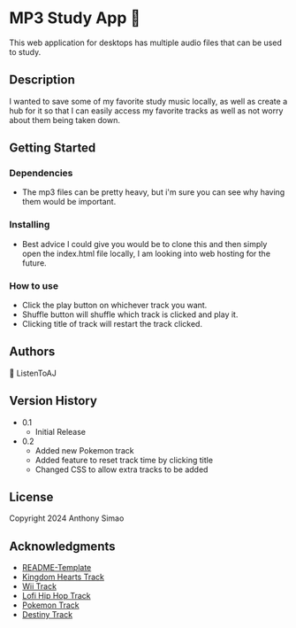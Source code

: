 # MP3 Study App :musical_keyboard:

This web application for desktops has multiple audio files that can be used to study.

## Description

I wanted to save some of my favorite study music locally, as well as create a hub for it so that I can easily access my favorite tracks as well as not worry about them being taken down.

## Getting Started

### Dependencies

* The mp3 files can be pretty heavy, but i'm sure you can see why having them would be important.

### Installing
  
* Best advice I could give you would be to clone this and then simply open the index.html file locally, I am looking into web hosting for the future.

### How to use

* Click the play button on whichever track you want.
* Shuffle button will shuffle which track is clicked and play it.
* Clicking title of track will restart the track clicked.

## Authors

:key: ListenToAJ

## Version History

* 0.1
    * Initial Release
* 0.2
    * Added new Pokemon track
    * Added feature to reset track time by clicking title
    * Changed CSS to allow extra tracks to be added

## License

Copyright 2024 Anthony Simao

## Acknowledgments

* [README-Template](https://gist.github.com/DomPizzie/7a5ff55ffa9081f2de27c315f5018afc)
* [Kingdom Hearts Track](https://youtu.be/e7IdlPz5qL4?si=dGte8bHwdizrdz48)
* [Wii Track](https://youtu.be/frIxIZyko80?si=gjZ4Jt2_3zT3XO57)
* [Lofi Hip Hop Track](https://youtu.be/T7GvvbD6S2Y?si=d_Q-mz8OtNbhMKlk)
* [Pokemon Track](https://youtu.be/v1w9XABjkLE?si=RRwTaEtKf5g1N9fk)
* [Destiny Track](https://youtu.be/RuZyYAtNIoI?si=D5syEweEyu3IGduU)